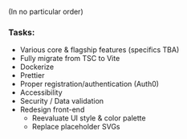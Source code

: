 (In no particular order)

### Tasks:
* Various core & flagship features (specifics TBA)
* Fully migrate from TSC to Vite
* Dockerize
* Prettier
* Proper registration/authentication (Auth0)
* Accessibility
* Security / Data validation
* Redesign front-end
  * Reevaluate UI style & color palette
  * Replace placeholder SVGs